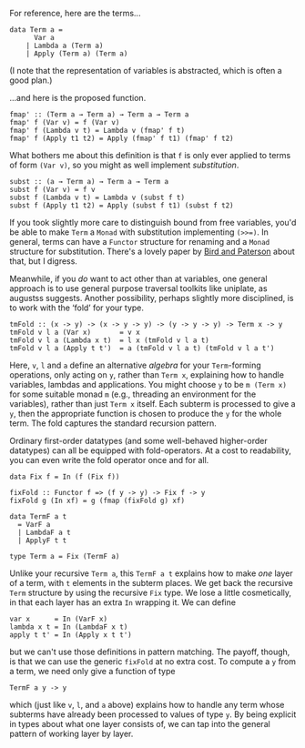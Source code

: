 For reference, here are the terms...

    data Term a = 
          Var a
        | Lambda a (Term a)
        | Apply (Term a) (Term a)

(I note that the representation of variables is abstracted, which is often a good plan.)

...and here is the proposed function.

    fmap' :: (Term a → Term a) → Term a → Term a 
    fmap' f (Var v) = f (Var v)
    fmap' f (Lambda v t) = Lambda v (fmap' f t)
    fmap' f (Apply t1 t2) = Apply (fmap' f t1) (fmap' f t2)

What bothers me about this definition is that `f` is only ever applied to terms of form `(Var v)`, so you might as well implement *substitution*.

    subst :: (a → Term a) → Term a → Term a 
    subst f (Var v) = f v
    subst f (Lambda v t) = Lambda v (subst f t)
    subst f (Apply t1 t2) = Apply (subst f t1) (subst f t2)

If you took slightly more care to distinguish bound from free variables, you'd be able to make `Term` a `Monad` with substitution implementing `(>>=)`. In general, terms can have a `Functor` structure for renaming and a `Monad` structure for substitution. There's a lovely paper by [Bird and Paterson][1] about that, but I digress.

Meanwhile, if you *do* want to act other than at variables, one general approach is to use general purpose traversal toolkits like uniplate, as augustss suggests. Another possibility, perhaps slightly more disciplined, is to work with the &lsquo;fold&rsquo; for your type.

    tmFold :: (x -> y) -> (x -> y -> y) -> (y -> y -> y) -> Term x -> y
    tmFold v l a (Var x)       = v x
    tmFold v l a (Lambda x t)  = l x (tmFold v l a t)
    tmFold v l a (Apply t t')  = a (tmFold v l a t) (tmFold v l a t')

Here, `v`, `l` and `a` define an alternative *algebra* for your `Term`-forming operations, only acting on `y`, rather than `Term x`, explaining how to handle variables, lambdas and applications. You might choose `y` to be `m (Term x)` for some suitable monad `m` (e.g., threading an environment for the variables), rather than just `Term x` itself. Each subterm is processed to give a `y`, then the appropriate function is chosen to produce the `y` for the whole term. The fold captures the standard recursion pattern.

Ordinary first-order datatypes (and some well-behaved higher-order datatypes) can all be equipped with fold-operators. At a cost to readability, you can even write the fold operator once and for all.

    data Fix f = In (f (Fix f))

    fixFold :: Functor f => (f y -> y) -> Fix f -> y
    fixFold g (In xf) = g (fmap (fixFold g) xf)

    data TermF a t
      = VarF a
      | LambdaF a t
      | ApplyF t t

    type Term a = Fix (TermF a)

Unlike your recursive `Term a`, this `TermF a t` explains how to make *one* layer of a term, with `t` elements in the subterm places. We get back the recursive `Term` structure by using the recursive `Fix` type. We lose a little cosmetically, in that each layer has an extra `In` wrapping it. We can define

    var x      = In (VarF x)
    lambda x t = In (LambdaF x t)
    apply t t' = In (Apply x t t')

but we can't use those definitions in pattern matching. The payoff, though, is that we can use the generic `fixFold` at no extra cost. To compute a `y` from a term, we need only give a function of type

    TermF a y -> y

which (just like `v`, `l`, and `a` above) explains how to handle any term whose subterms have already been processed to values of type `y`. By being explicit in types about what one layer consists of, we can tap into the general pattern of working layer by layer.

  [1]: http://www.cs.ox.ac.uk/people/richard.bird/online/BirdPaterson99DeBruijn.pdf
